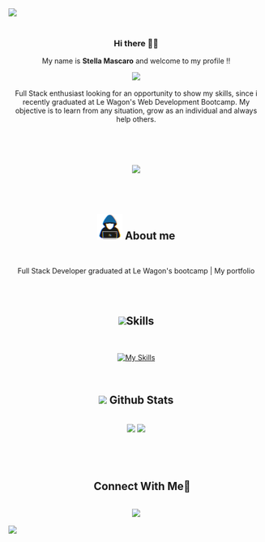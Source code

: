 
<img src="https://user-images.githubusercontent.com/73097560/115834477-dbab4500-a447-11eb-908a-139a6edaec5c.gif">
<br><br>
<div align="center">

### Hi there 👋🎉


My name is **Stella Mascaro** and welcome to my profile !!

<a href="https://github.com/DenverCoder1/readme-typing-svg"><img src="https://readme-typing-svg.herokuapp.com?font=Time+New+Roman&color=cyan&size=25&center=true&vCenter=true&width=600&height=100&lines=Stella+Mascaro;++;Full+Stack+Developer+👾;Computer+Science+Student+👩‍💻;Data+Science+🚀;Love+to+learn+new+content!!"></a>

Full Stack enthusiast looking for an opportunity to show my skills, since i recently graduated at Le Wagon's Web Development Bootcamp. My objective is to learn from any situation, grow as an individual and always help others.
<br>
<br><br>
<br><br>

<img src="https://media.giphy.com/media/L8K62iTDkzGX6/giphy.gif" width="500" />

<br><br>

	
## <picture><img src = "https://github.com/0xAbdulKhalid/0xAbdulKhalid/raw/main/assets/mdImages/about_me.gif" width = 50px></picture> **About me**

<br>
    <p>Full Stack Developer graduated at Le Wagon's bootcamp | <a href="https://troopl.com/stellamascaro", style="text-decoration: none;">My portfolio</a></p>

<br><br>

## <img src="https://media2.giphy.com/media/QssGEmpkyEOhBCb7e1/giphy.gif?cid=ecf05e47a0n3gi1bfqntqmob8g9aid1oyj2wr3ds3mg700bl&rid=giphy.gif" width ="25"><b>**Skills**</b>

<br><br>
[![My Skills](https://skillicons.dev/icons?i=git,cpp,c,css,github,bootstrap,discord,figma,html,js,linux,vscode&perline=14&theme=light)](https://skillicons.dev)
<br>
<br>
<br>

## <img src="https://media.giphy.com/media/iY8CRBdQXODJSCERIr/giphy.gif" width="35"><b> Github Stats </b>
<br>

  <img height= "150" src="https://github-readme-stats.vercel.app/api?username=StellaMascaro&theme=react&show_icons=true&include_all_commits=true" />
  <img height= "150" src="https://github-readme-stats.vercel.app/api/top-langs/?username=StellaMascaro&theme=react&layout=compact" />

<br><br>


<!-- Connect with me -->
<!--h2 without bottom border-->
<div id="user-content-toc">
  <ul align="center">
    <summary><h2 style="display: inline-block">Connect With Me🤝</h2></summary>
  </ul>
</div>

<!--icons and links-->

 <p align="center">
	 
  <a href="https://www.linkedin.com/in/stellamascaro">
    <img src="https://skillicons.dev/icons?i=linkedin" />
  </a>
  
</p>
  
</div>

<img src="https://user-images.githubusercontent.com/73097560/115834477-dbab4500-a447-11eb-908a-139a6edaec5c.gif">

